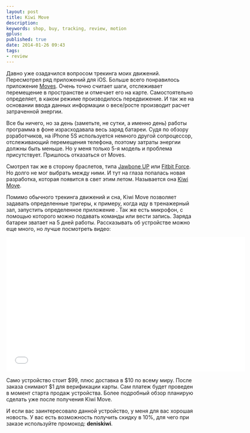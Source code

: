 ```yaml
---
layout: post
title: Kiwi Move
description: 
keywords: shop, buy, tracking, review, motion
gplus: 
published: true
date: 2014-01-26 09:43
tags:
- review
---
```

Давно уже озадачился вопросом трекинга моих движений. Пересмотрел ряд приложений для iOS. Больше всего понравилось приложение [Moves](https://itunes.apple.com/ru/app/moves/id509204969?l=en&mt=8 "Moves for iOS"). Очень точно считает шаги, отслеживает перемещение в пространстве и отмечает его на карте. Самостоятельно определяет, в каком режиме производилось передвижение. И так же на основании ввода данных информации о весе/росте производит расчет затраченной энергии. 

Все бы ничего, но за день (заметьте, не сутки, а именно день) работы программа в фоне израсходавала весь заряд батареи. Судя по обзору рзработчиков, на iPhone 5S используется немного другой сопроцессор, отслеживающий перемещения телефона, поэтому затраты энергии должны быть меньше. Но у меня только 5-я модель и проблема присутствует. Пришлось отказаться от Moves.

Смотрел так же в сторону браслетов, типа [Jawbone UP](https://jawbone.com/up/international "Познай себя живи лучше") или [Fitbit Force](http://www.fitbit.com "Fitbit Force"). Но долго не мог выбрать между ними. И тут на глаза попалась новая разработка, которая появится в свет этим летом. Называется она [Kiwi Move](http://www.kiwiwearables.com "Kiwi Move").

Помимо обычного трекинга движений и сна, Kiwi Move позволяет задавать определенные тригеры, к примеру, когда иду в тренажерный зал, запустить определенное приложение . Так же есть микрофон, с помощью которого можно подавать команды или вести запись. Заряда батареи зватает на 5 дней работы. Рассказывать об устройстве можно еще много, но лучше посмотреть видео:

<iframe width="640" height="360" src="//www.youtube.com/embed/qAlS5iqDgLo?rel=0" frameborder="0" allowfullscreen></iframe>

Само устройство стоит $99, плюс доставка в $10 по всему миру. После заказа снимают $1 для верификации карты. Сам платеж будет проведен в момент старта продаж устройства. Более подробный обзор планирую сделать уже после получения Kiwi Move.

И если вас заинтересовало данной устройство, у меня для вас хорошая новость. У вас есть возможность получить скидку в 10%, для чего при заказе используйте промокод: **deniskiwi**.
